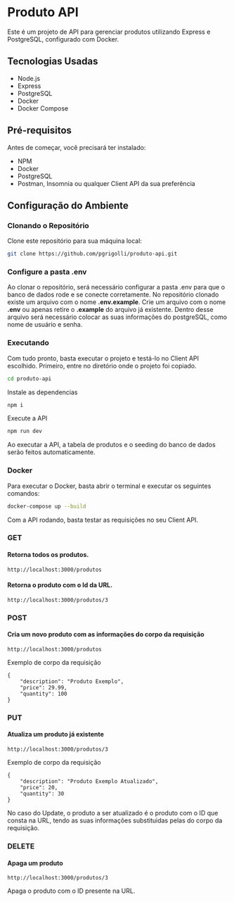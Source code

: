 # Produto API

Este é um projeto de API para gerenciar produtos utilizando Express e PostgreSQL, configurado com Docker.

## Tecnologias Usadas

- Node.js
- Express
- PostgreSQL
- Docker
- Docker Compose

## Pré-requisitos

Antes de começar, você precisará ter instalado:

 - NPM
 - Docker
 - PostgreSQL
 - Postman, Insomnia ou qualquer Client API da sua preferência


## Configuração do Ambiente

### Clonando o Repositório

Clone este repositório para sua máquina local:

```bash
git clone https://github.com/pgrigolli/produto-api.git
```

### Configure a pasta .env

Ao clonar o repositório, será necessário configurar a pasta .env para que o banco de dados rode e se conecte corretamente.
No repositório clonado existe um arquivo com o nome **.env.example**. Crie um arquivo com o nome **.env** ou apenas retire o **.example** do arquivo já existente.
Dentro desse arquivo será necessário colocar as suas informações do postgreSQL, como nome de usuário e senha.

### Executando

Com tudo pronto, basta executar o projeto e testá-lo no Client API escolhido.
Primeiro, entre no diretório onde o projeto foi copiado.
```bash
cd produto-api
```
Instale as dependencias
```bash
npm i
```
Execute a API
```bash
npm run dev
```
Ao executar a API, a tabela de produtos e o seeding do banco de dados serão feitos automaticamente.

### Docker

Para executar o Docker, basta abrir o terminal e executar os seguintes comandos:
```bash
docker-compose up --build
```

Com a API rodando, basta testar as requisições no seu Client API.

### GET
#### Retorna todos os produtos.
```postman
http://localhost:3000/produtos
```
#### Retorna o produto com o Id da URL.
```postman
http://localhost:3000/produtos/3
```

### POST
#### Cria um novo produto com as informações do corpo da requisição
```postman
http://localhost:3000/produtos
```
Exemplo de corpo da requisição
```
{
    "description": "Produto Exemplo",
    "price": 29.99,
    "quantity": 100
}
```
### PUT
#### Atualiza um produto já existente
```postman
http://localhost:3000/produtos/3
```
Exemplo de corpo da requisição
```
{
    "description": "Produto Exemplo Atualizado",
    "price": 20,
    "quantity": 30
}
```
No caso do Update, o produto a ser atualizado é o produto com o ID que consta na URL, tendo as suas informações substituidas pelas do corpo da requisição.
### DELETE
#### Apaga um produto 
```postman
http://localhost:3000/produtos/3
```
Apaga o produto com o ID presente na URL.



